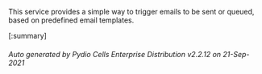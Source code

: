 






This service provides a simple way to trigger emails to be sent or queued, based on predefined email templates.

[:summary]

###### Auto generated by Pydio Cells Enterprise Distribution v2.2.12 on 21-Sep-2021
